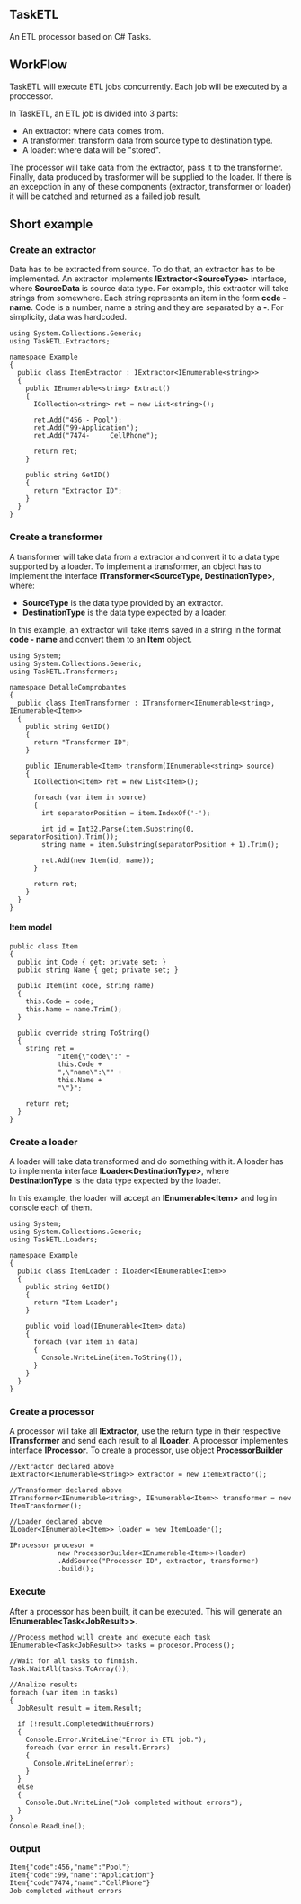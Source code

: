 ## TaskETL
An ETL processor based on C# Tasks.

## WorkFlow
TaskETL will execute ETL jobs concurrently. Each job will be executed by a proccessor.

In TaskETL, an ETL job is divided into 3 parts:
 - An extractor: where data comes from.
 - A transformer: transform data from source type to destination type.
 - A loader: where data will be "stored".

The processor will take data from the extractor, pass it to the transformer. Finally, data produced by trasformer will be supplied to the loader.
If there is an excepction in any of these components (extractor, transformer or loader) it will be catched and returned as a failed job result.

## Short example
### Create an extractor
Data has to be extracted from source. To do that, an extractor has to be implemented.
An extractor implements **IExtractor\<SourceType\>** interface, where **SourceData** is source data type.
For example, this extractor will take strings from somewhere. Each string represents an item in the form **code - name**. Code is a number, name a string and they are separated by a **-**. For simplicity, data was hardcoded.

    using System.Collections.Generic;
    using TaskETL.Extractors;

    namespace Example
    {
      public class ItemExtractor : IExtractor<IEnumerable<string>>
      {
        public IEnumerable<string> Extract()
        {
          ICollection<string> ret = new List<string>();

          ret.Add("456 - Pool");
          ret.Add("99-Application");
          ret.Add("7474-     CellPhone");

          return ret;
        }

        public string GetID()
        {
          return "Extractor ID";
        }
      }
    }

### Create a transformer
A transformer will take data from a extractor and convert it to a data type supported by a loader. To implement a transformer, an object has to implement the interface **ITransformer<SourceType, DestinationType>**, where:

 - **SourceType** is the data type provided by an extractor.
 - **DestinationType** is the data type expected by a loader.

In this example, an extractor will take items saved in a string in the format **code - name** and convert them to an **Item** object.

    using System;
    using System.Collections.Generic;
    using TaskETL.Transformers;

    namespace DetalleComprobantes
    {
      public class ItemTransformer : ITransformer<IEnumerable<string>, IEnumerable<Item>>
      {
        public string GetID()
        {
          return "Transformer ID";
        }

        public IEnumerable<Item> transform(IEnumerable<string> source)
        {
          ICollection<Item> ret = new List<Item>();

          foreach (var item in source)
          {
            int separatorPosition = item.IndexOf('-');

            int id = Int32.Parse(item.Substring(0, separatorPosition).Trim());
            string name = item.Substring(separatorPosition + 1).Trim();

            ret.Add(new Item(id, name));
          }

          return ret;
        }
      }
    }

#### Item model
    public class Item
    {
      public int Code { get; private set; }
      public string Name { get; private set; }

      public Item(int code, string name)
      {
        this.Code = code;
        this.Name = name.Trim();
      }

      public override string ToString()
      {
        string ret = 
                "Item{\"code\":" +
                this.Code + 
                ",\"name\":\"" + 
                this.Name + 
                "\"}";

        return ret;
      }
    }

### Create a loader
A loader will take data transformed and do something with it. A loader has to implementa interface **ILoader\<DestinationType\>**, where **DestinationType** is the data type expected by the loader.

In this example, the loader will accept an **IEnumerable\<Item\>** and log in console each of them.

    using System;
    using System.Collections.Generic;
    using TaskETL.Loaders;

    namespace Example
    {
      public class ItemLoader : ILoader<IEnumerable<Item>>
      {
        public string GetID()
        {
          return "Item Loader";
        }

        public void load(IEnumerable<Item> data)
        {
          foreach (var item in data)
          {
            Console.WriteLine(item.ToString());
          }
        }
      }
    }

### Create a processor
A processor will take all **IExtractor**, use the return type in their respective **ITransformer** and send each result to al **ILoader**.
A processor implementes interface **IProcessor**. To create a processor, use object **ProcessorBuilder**

    //Extractor declared above
    IExtractor<IEnumerable<string>> extractor = new ItemExtractor();
    
    //Transformer declared above
    ITransformer<IEnumerable<string>, IEnumerable<Item>> transformer = new ItemTransformer();
    
    //Loader declared above
    ILoader<IEnumerable<Item>> loader = new ItemLoader();

    IProcessor procesor =
                new ProcessorBuilder<IEnumerable<Item>>(loader)
                .AddSource("Processor ID", extractor, transformer)
                .build();

### Execute
After a processor has been built, it can be executed. This will generate an **IEnumerable\<Task\<JobResult\>\>**.

    //Process method will create and execute each task
    IEnumerable<Task<JobResult>> tasks = procesor.Process();

    //Wait for all tasks to finnish.
    Task.WaitAll(tasks.ToArray());

    //Analize results
    foreach (var item in tasks)
    {
      JobResult result = item.Result;

      if (!result.CompletedWithouErrors)
      {
        Console.Error.WriteLine("Error in ETL job.");
        foreach (var error in result.Errors)
        {
          Console.WriteLine(error);
        }
      }
      else
      {
        Console.Out.WriteLine("Job completed without errors");
      }
    }
    Console.ReadLine();

### Output
    Item{"code":456,"name":"Pool"}
    Item{"code":99,"name":"Application"}
    Item{"code"7474,"name":"CellPhone"}
    Job completed without errors
